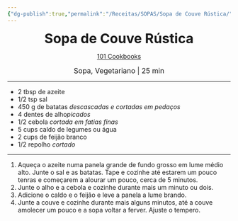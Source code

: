 ```yaml
---
{"dg-publish":true,"permalink":"/Receitas/SOPAS/Sopa de Couve Rústica/","title":"Sopa de Couve Rústica","tags":["💚ok"]}
---
```


<div style="text-align: center;"> <span style="font-size: 30px;"><b>Sopa de Couve Rústica</b></span> </div>

<span class="center"> <center> [101 Cookbooks](https://www.101cookbooks.com/cabbage-soup/) </center></span>

<div style="text-align: center;"> <span style="font-size: 16px;">  Sopa, Vegetariano | 25 min </span> </div>

---
- 2 tbsp de azeite
- 1/2 tsp sal
- 450 g de batatas *descascadas e cortadas em pedaços*
- 4 dentes de alho*picados*
- 1/2 cebola *cortada em fatias finas*
- 5 cups caldo de legumes ou água
- 2 cups de feijão branco
- 1/2 repolho *cortado*
---
1. Aqueça o azeite numa panela grande de fundo grosso em lume médio alto. Junte o sal e as batatas. Tape e cozinhe até estarem um pouco tenras e começarem a alourar um pouco, cerca de 5 minutos.
2. Junte o alho e a cebola e cozinhe durante mais um minuto ou dois.
3. Adicione o caldo e o feijão e leve a panela a lume brando.
4. Junte a couve e cozinhe durante mais alguns minutos, até a couve amolecer um pouco e a sopa voltar a ferver. Ajuste o tempero.
